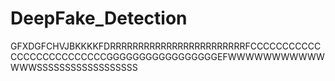 ﻿# DeepFake_Detection
GFXDGFCHVJBKKKKFDRRRRRRRRRRRRRRRRRRRRRRRRFCCCCCCCCCCCCCCCCCCCCCCCCCCGGGGGGGGGGGGGGGGGEFWWWWWWWWWWWWWWSSSSSSSSSSSSSSSSSS
